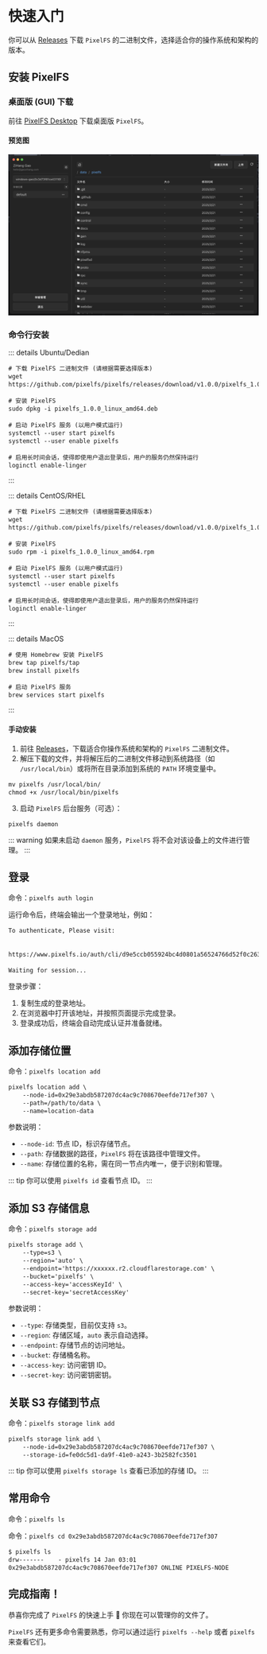 # 快速入门

你可以从 [Releases](https://github.com/pixelfs/pixelfs/releases) 下载 `PixelFS` 的二进制文件，选择适合你的操作系统和架构的版本。

## 安装 PixelFS

### 桌面版 (GUI) 下载

前往 [PixelFS Desktop](https://github.com/pixelfs/pixelfs-desktop/releases) 下载桌面版 `PixelFS`。

#### 预览图

![](../screenshots/dark_1.png)

### 命令行安装

::: details Ubuntu/Dedian
```shell
# 下载 PixelFS 二进制文件 (请根据需要选择版本)
wget https://github.com/pixelfs/pixelfs/releases/download/v1.0.0/pixelfs_1.0.0_linux_amd64.deb

# 安装 PixelFS
sudo dpkg -i pixelfs_1.0.0_linux_amd64.deb

# 启动 PixelFS 服务 (以用户模式运行)
systemctl --user start pixelfs
systemctl --user enable pixelfs

# 启用长时间会话，使得即使用户退出登录后，用户的服务仍然保持运行
loginctl enable-linger
```
:::

::: details CentOS/RHEL
```shell
# 下载 PixelFS 二进制文件 (请根据需要选择版本)
wget https://github.com/pixelfs/pixelfs/releases/download/v1.0.0/pixelfs_1.0.0_linux_amd64.rpm

# 安装 PixelFS
sudo rpm -i pixelfs_1.0.0_linux_amd64.rpm

# 启动 PixelFS 服务 (以用户模式运行)
systemctl --user start pixelfs
systemctl --user enable pixelfs

# 启用长时间会话，使得即使用户退出登录后，用户的服务仍然保持运行
loginctl enable-linger
```
:::

::: details MacOS
```shell
# 使用 Homebrew 安装 PixelFS
brew tap pixelfs/tap
brew install pixelfs

# 启动 PixelFS 服务
brew services start pixelfs
```
:::

#### 手动安装

1. 前往 [Releases](https://github.com/pixelfs/pixelfs/releases)，下载适合你操作系统和架构的 `PixelFS` 二进制文件。
2. 解压下载的文件，并将解压后的二进制文件移动到系统路径（如 `/usr/local/bin`）或将所在目录添加到系统的 `PATH` 环境变量中。

```shell
mv pixelfs /usr/local/bin/
chmod +x /usr/local/bin/pixelfs
```

3. 启动 `PixelFS` 后台服务（可选）：

```shell
pixelfs daemon
```

::: warning
如果未启动 `daemon` 服务，`PixelFS` 将不会对该设备上的文件进行管理。
:::

## 登录

命令：`pixelfs auth login`

运行命令后，终端会输出一个登录地址，例如：

```text
To authenticate, Please visit:

    https://www.pixelfs.io/auth/cli/d9e5ccb055924bc4d0801a56524766d52f0c26397e9f431abb19ada6be9c16df

Waiting for session...
```

登录步骤：

1. 复制生成的登录地址。
2. 在浏览器中打开该地址，并按照页面提示完成登录。
3. 登录成功后，终端会自动完成认证并准备就绪。

## 添加存储位置

命令：`pixelfs location add`

```shell
pixelfs location add \
    --node-id=0x29e3abdb587207dc4ac9c708670eefde717ef307 \
    --path=/path/to/data \
    --name=location-data
```

参数说明：

- `--node-id`: 节点 ID，标识存储节点。
- `--path`: 存储数据的路径，`PixelFS` 将在该路径中管理文件。
- `--name`: 存储位置的名称，需在同一节点内唯一，便于识别和管理。

::: tip
你可以使用 `pixelfs id` 查看节点 ID。
:::

## 添加 S3 存储信息

命令：`pixelfs storage add`

```shell
pixelfs storage add \
	--type=s3 \
	--region='auto' \
	--endpoint='https://xxxxxx.r2.cloudflarestorage.com' \
	--bucket='pixelfs' \
	--access-key='accessKeyId' \
	--secret-key='secretAccessKey'
```

参数说明：

- `--type`: 存储类型，目前仅支持 `s3`。
- `--region`: 存储区域，`auto` 表示自动选择。
- `--endpoint`: 存储节点的访问地址。
- `--bucket`: 存储桶名称。
- `--access-key`: 访问密钥 ID。
- `--secret-key`: 访问密钥密钥。

## 关联 S3 存储到节点

命令：`pixelfs storage link add`

```shell
pixelfs storage link add \
    --node-id=0x29e3abdb587207dc4ac9c708670eefde717ef307 \
    --storage-id=fe0dc5d1-da9f-41e0-a243-3b2582fc3501
```

::: tip
你可以使用 `pixelfs storage ls` 查看已添加的存储 ID。
:::

## 常用命令

命令：`pixelfs ls`

命令：`pixelfs cd 0x29e3abdb587207dc4ac9c708670eefde717ef307`

```shell
$ pixelfs ls
drw-------    - pixelfs 14 Jan 03:01 0x29e3abdb587207dc4ac9c708670eefde717ef307 ONLINE PIXELFS-NODE
```

## 完成指南！

恭喜你完成了 `PixelFS` 的快速上手 🎉 你现在可以管理你的文件了。

`PixelFS` 还有更多命令需要熟悉，你可以通过运行 `pixelfs --help` 或者 `pixelfs` 来查看它们。

